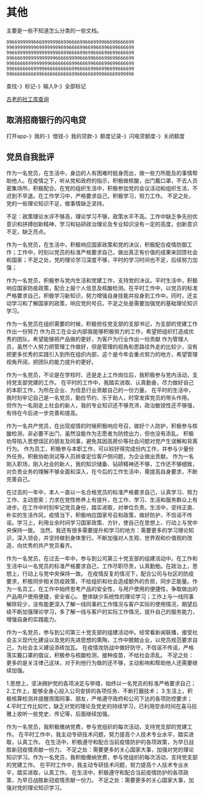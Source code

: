 # 其他

主要是一些不知道怎么分类的一些文档。


```
99669999996669999996699666699666999966699666699
99699999999699999999699666699669966996699666699
99669999999999999996699666699699666699699666699
99666699999999999966666999966699666699699666699
99666666999999996666666699666699666699699666699
99666666669999666666666699666669966996699666699
99666666666996666666666699666666999966669999996
```
查找-》标记-》输入9-》全部标记



[古老的社工库查询](http://site3.sjk.space/)



## 取消招商银行的闪电贷
打开app-》我的-》借钱-》我的贷款-》额度记录-》闪电贷额度-》关闭额度

## 党员自我批评

作为一名党员，在生活中，身边的人有困难时挺身而出，做一些力所能及的事情帮助他人。在疫情之下，听从党和政府的指示，积极做核酸，出门戴口罩，不去人员密集场所，积极配合。在党的组织生活中，积极参加党的会议活动和组织生活，不迟到不早退。在工作学习中，严格要求自己，积极学习，努力工作。
不足之处，党的一些理论知识不足，做事情缺乏坚持。


不足：政策理论水评不够高，理论学习不够，政策水平不高。工作中缺乏争先创优意识和拼搏创新精神，学习和钻研政治理论及专业知识没有一定的高度，创新意识不足，缺乏亮点。


作为一名党员，在生活中，积极响应国家政策和党的决议，积极配合疫情防御工作；工作中，时刻以党员的标准严格要求自己，做出真正有价值的成果来回馈社会和国家；不足之处，党的理论学习深度不够，平时的学习时间也不足，后续努力加强；

作为一名党员，积极参与党内生活和党建工作，支持党的决议。平时生活中，积极响应国家防疫政策，配合上报个人信息及核酸检测。在平时工作中，以党员的标准严格要求自己，积极学习新知识，努力增强自身技能并投身到工作中。同时，还主动学习和了解国家的政策，响应党的号召。不足之处是需要加强党的基础理论知识学习。

作为一名党员在组织需要的时候，积极担任党支部的支部书记，为支部的党建工作作出一份努力
作为员工在企业内部我能够积极努力的工作，希望把组织打造成优秀的团队，希望能够把产品做的更好，为客户为行业作出一份贡献
作为管理人员，虽然个人努力把管理工作做好，但是管理的视角和思路往外走的比较少，没有把更多优秀的实践引入到所在组织内部，这个是今年会重点努力的地方，希望管理视角开阔，把团队的能力提升的更好。

作为一名党员，不论是在学校时、还是走上工作岗位后，我积极参与党内活动，支持党支部党建的工作。
在平时的工作中，我踏实进取、认真勤奋，尽力做好自己的本职工作，为所在企业、为信息行业贡献自己的一份力量。
在平时的生活中，我时刻牢记自己是一名党员，勤俭节约、乐于助人，时常发挥党员的带头作用。
但作为一名刚走上社会的新人，我的专业知识还不够充沛，政治敏锐性还不够强，有待在今后进一步完善和提高。

作为一名共产党员，在出现疫情的时候积极响应号召，做好个人防护，积极参与核酸检测，非必要不出门，虽然没能作为志愿者为防控出力，但也没有添乱。
积极劝导陷入思想误区的朋友及同事，避免其因高房价等社会问题对党产生误解和背离行为。
作为员工，积极参与本职工作，可以较好得完成份内工作，并参与少量份外任务。积极协助测试等人员排查定位客户侧问题，为企业做出贡献。
作为一名刚入职场，刚入社会的新人，我的知识储备、钻研精神还不够，工作还不够细致，对负责业务的理解不够全面和深入，在今后的工作生活中，需提高自身要求，不断完善自己。

在过去的一年中，本人一直以一名合格党员的标准严格要求自己，认真学习、努力工作、主动思索；力求在党性修养上有提升，在工作、学习、生活和服务群众上有进步。在工作中时刻牢记党员身份，踏实进取，对单位负责。生活中，坚持正直、朴实的生活作风，疫情当下，积极响应国家号召和政策，做好防护，不信谣不传谣。学习上，利用业余时间学习国家政策、方针，使自己在思想上、行动上与党中央保持一致。
当然，我还有很多需要提升和学习的地方：需要更多的学习理论知识，深入领会，并坚持做到身体里行。不断加强对人生观、世界观和价值观的改造，向优秀的共产党员看齐。

作为一名党员，在过去一年中，参与到公司第三十党支部的组建活动中。在工作和生活中以一名党员的标准严格要求自己，工作尽职尽责，认真勤勉。在政治上，思想上，行动上与党中央保持一致。
在疫情反复的情况下，配合公司与社区的防疫要求，积极同步相关防疫政策，不给组织和社会造成额外的负担，同步正能量。作为一名员工，在工作中始终思考产品的安全性，与用户使用的便捷性，争取做出的产品用户使用便捷，安全省心。
整体缺少系统性的理论学习；工作上与一线同事解除较少，没有能更深入了解一线同事的工作情况与客户实际的使用情况，期望后续不断加强理论学习，多了解一线与客户的实际工作情况，提升自己的服务能力，增强自身的实践能力。

作为一名党员，参与到公司第三十党支部的组建活动中。经常看新闻联播，接受社会主义现代化建设以及党的先进思想的熏陶，工作中兢兢业业，以党员规范要求自己，为社会主义建设添砖加瓦。
在疫情攻防战中做好防守，不信谣不传谣，严格落实戴口罩的倡议，积极参与核酸检测，接种疫苗，不给社会添乱。
不足之处：更多的是关注律己这块，对于利他行为做的还不够，主动影响和帮助他人还需要继续加强。

1.思想上，坚决拥护党的各项决定与举措，始终以一名党员的标准严格要求自己；
2.工作上，能够全身心投入公司安排的各项任务、不断打磨技术；
3.生活上，积极核算检测并提醒周围同事、朋友，严格遵守政府和公司下达的各项防控要求；
4.平时工作比较忙，缺乏对党的理论及党史的持续学习，已利用空余时间在喜马拉雅上收听一些党史、传记等，后面继续加强。


作为一名党员，我积极缴纳党费，参与党组织的每次活动，支持党支部的党建工作。
在平时工作中，我主动专研技术问题，努力提高个人技术专业水平，踏实进取，认真工作。
在生活中，积极遵守和配合当前疫情防护的各项政策，为早日战胜新冠疫情贡献一份力。
不足之处：需要更多的关心国家大事，加强对党的理论知识学习。作为一名党员，我积极缴纳党费，参与党组织的每次活动，支持党支部的党建工作。
在平时工作中，我主动专研技术问题，努力提高个人技术专业水平，踏实进取，认真工作。
在生活中，积极遵守和配合当前疫情防护的各项政策，为早日战胜新冠疫情贡献一份力。
不足之处：需要更多的关心国家大事，加强对党的理论知识学习。